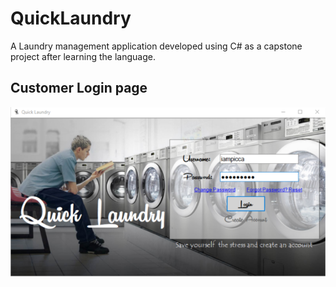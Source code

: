 # QuickLaundry
A Laundry management application developed using C# as a capstone project after learning the language.

## Customer Login page
![Screenshot 0](screenshots/userlogin.png)
